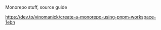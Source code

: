 Monorepo stuff, source guide

https://dev.to/vinomanick/create-a-monorepo-using-pnpm-workspace-1ebn
